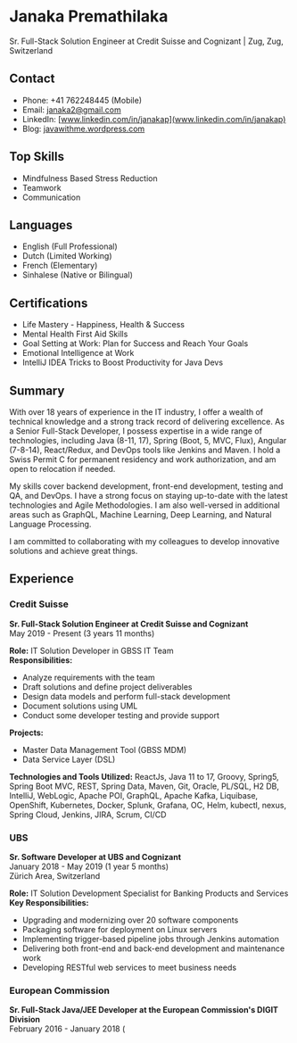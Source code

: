 # Janaka Premathilaka
Sr. Full-Stack Solution Engineer at Credit Suisse and Cognizant | Zug, Zug, Switzerland

## Contact
- Phone: +41 762248445 (Mobile)
- Email: janaka2@gmail.com
- LinkedIn: [www.linkedin.com/in/janakap](www.linkedin.com/in/janakap)
- Blog: [javawithme.wordpress.com](javawithme.wordpress.com)

## Top Skills
- Mindfulness Based Stress Reduction
- Teamwork
- Communication

## Languages
- English (Full Professional)
- Dutch (Limited Working)
- French (Elementary)
- Sinhalese (Native or Bilingual)

## Certifications
- Life Mastery - Happiness, Health & Success
- Mental Health First Aid Skills
- Goal Setting at Work: Plan for Success and Reach Your Goals
- Emotional Intelligence at Work
- IntelliJ IDEA Tricks to Boost Productivity for Java Devs

## Summary
With over 18 years of experience in the IT industry, I offer a wealth of technical knowledge and a strong track record of delivering excellence. As a Senior Full-Stack Developer, I possess expertise in a wide range of technologies, including Java (8-11, 17), Spring (Boot, 5, MVC, Flux), Angular (7-8-14), React/Redux, and DevOps tools like Jenkins and Maven. I hold a Swiss Permit C for permanent residency and work authorization, and am open to relocation if needed.

My skills cover backend development, front-end development, testing and QA, and DevOps. I have a strong focus on staying up-to-date with the latest technologies and Agile Methodologies. I am also well-versed in additional areas such as GraphQL, Machine Learning, Deep Learning, and Natural Language Processing.

I am committed to collaborating with my colleagues to develop innovative solutions and achieve great things.

## Experience

### Credit Suisse
**Sr. Full-Stack Solution Engineer at Credit Suisse and Cognizant**\
May 2019 - Present (3 years 11 months)

**Role:** IT Solution Developer in GBSS IT Team\
**Responsibilities:**
- Analyze requirements with the team
- Draft solutions and define project deliverables
- Design data models and perform full-stack development
- Document solutions using UML
- Conduct some developer testing and provide support

**Projects:**
- Master Data Management Tool (GBSS MDM)
- Data Service Layer (DSL)

**Technologies and Tools Utilized:**
ReactJs, Java 11 to 17, Groovy, Spring5, Spring Boot MVC, REST, Spring Data, Maven, Git, Oracle, PL/SQL, H2 DB, IntelliJ, WebLogic, Apache POI, GraphQL, Apache Kafka, Liquibase, OpenShift, Kubernetes, Docker, Splunk, Grafana, OC, Helm, kubectl, nexus, Spring Cloud, Jenkins, JIRA, Scrum, CI/CD

### UBS
**Sr. Software Developer at UBS and Cognizant**\
January 2018 - May 2019 (1 year 5 months)\
Zürich Area, Switzerland

**Role:** IT Solution Development Specialist for Banking Products and Services\
**Key Responsibilities:**
- Upgrading and modernizing over 20 software components
- Packaging software for deployment on Linux servers
- Implementing trigger-based pipeline jobs through Jenkins automation
- Delivering both front-end and back-end development and maintenance work
- Developing RESTful web services to meet business needs

### European Commission
**Sr. Full-Stack Java/JEE Developer at the European Commission's DIGIT Division**\
February 2016 - January 2018 (
